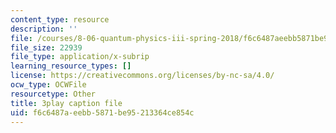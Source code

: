 ```yaml
---
content_type: resource
description: ''
file: /courses/8-06-quantum-physics-iii-spring-2018/f6c6487aeebb5871be95213364ce854c_41ee6EsHchA.vtt
file_size: 22939
file_type: application/x-subrip
learning_resource_types: []
license: https://creativecommons.org/licenses/by-nc-sa/4.0/
ocw_type: OCWFile
resourcetype: Other
title: 3play caption file
uid: f6c6487a-eebb-5871-be95-213364ce854c
---
```

